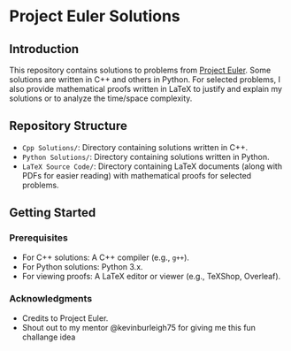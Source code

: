 # Project Euler Solutions

## Introduction
This repository contains solutions to problems from [Project Euler](https://projecteuler.net). Some solutions are written in C++ and others in Python. For selected problems, I also provide mathematical proofs written in LaTeX to justify and explain my solutions or to analyze the time/space complexity.

## Repository Structure
- `Cpp Solutions/`: Directory containing solutions written in C++.
- `Python Solutions/`: Directory containing solutions written in Python.
- `LaTeX Source Code/`: Directory containing LaTeX documents (along with PDFs for easier reading) with mathematical proofs for selected problems.

## Getting Started

### Prerequisites
- For C++ solutions: A C++ compiler (e.g., `g++`).
- For Python solutions: Python 3.x.
- For viewing proofs: A LaTeX editor or viewer (e.g., TeXShop, Overleaf).


### **Acknowledgments**
- Credits to Project Euler.
- Shout out to my mentor @kevinburleigh75 for giving me this fun challange idea 

